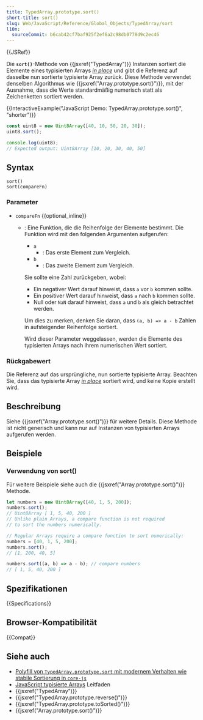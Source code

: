 ```yaml
---
title: TypedArray.prototype.sort()
short-title: sort()
slug: Web/JavaScript/Reference/Global_Objects/TypedArray/sort
l10n:
  sourceCommit: b6cab42cf7baf925f2ef6a2c98db0778d9c2ec46
---
```


{{JSRef}}

Die **`sort()`**-Methode von {{jsxref("TypedArray")}} Instanzen sortiert die Elemente eines typisierten Arrays _[in place](https://en.wikipedia.org/wiki/In-place_algorithm)_ und gibt die Referenz auf dasselbe nun sortierte typisierte Array zurück. Diese Methode verwendet denselben Algorithmus wie {{jsxref("Array.prototype.sort()")}}, mit der Ausnahme, dass die Werte standardmäßig numerisch statt als Zeichenketten sortiert werden.

{{InteractiveExample("JavaScript Demo: TypedArray.prototype.sort()", "shorter")}}

```js interactive-example
const uint8 = new Uint8Array([40, 10, 50, 20, 30]);
uint8.sort();

console.log(uint8);
// Expected output: Uint8Array [10, 20, 30, 40, 50]
```

## Syntax

```js-nolint
sort()
sort(compareFn)
```

### Parameter

- `compareFn` {{optional_inline}}

  - : Eine Funktion, die die Reihenfolge der Elemente bestimmt. Die Funktion wird mit den folgenden Argumenten aufgerufen:

    - `a`
      - : Das erste Element zum Vergleich.
    - `b`
      - : Das zweite Element zum Vergleich.

    Sie sollte eine Zahl zurückgeben, wobei:

    - Ein negativer Wert darauf hinweist, dass `a` vor `b` kommen sollte.
    - Ein positiver Wert darauf hinweist, dass `a` nach `b` kommen sollte.
    - Null oder `NaN` darauf hinweist, dass `a` und `b` als gleich betrachtet werden.

    Um dies zu merken, denken Sie daran, dass `(a, b) => a - b` Zahlen in aufsteigender Reihenfolge sortiert.

    Wird dieser Parameter weggelassen, werden die Elemente des typisierten Arrays nach ihrem numerischen Wert sortiert.

### Rückgabewert

Die Referenz auf das ursprüngliche, nun sortierte typisierte Array. Beachten Sie, dass das typisierte Array _[in place](https://en.wikipedia.org/wiki/In-place_algorithm)_ sortiert wird, und keine Kopie erstellt wird.

## Beschreibung

Siehe {{jsxref("Array.prototype.sort()")}} für weitere Details. Diese Methode ist nicht generisch und kann nur auf Instanzen von typisierten Arrays aufgerufen werden.

## Beispiele

### Verwendung von sort()

Für weitere Beispiele siehe auch die {{jsxref("Array.prototype.sort()")}} Methode.

```js
let numbers = new Uint8Array([40, 1, 5, 200]);
numbers.sort();
// Uint8Array [ 1, 5, 40, 200 ]
// Unlike plain Arrays, a compare function is not required
// to sort the numbers numerically.

// Regular Arrays require a compare function to sort numerically:
numbers = [40, 1, 5, 200];
numbers.sort();
// [1, 200, 40, 5]

numbers.sort((a, b) => a - b); // compare numbers
// [ 1, 5, 40, 200 ]
```

## Spezifikationen

{{Specifications}}

## Browser-Kompatibilität

{{Compat}}

## Siehe auch

- [Polyfill von `TypedArray.prototype.sort` mit modernem Verhalten wie stabile Sortierung in `core-js`](https://github.com/zloirock/core-js#ecmascript-typed-arrays)
- [JavaScript typisierte Arrays](/de/docs/Web/JavaScript/Guide/Typed_arrays) Leitfaden
- {{jsxref("TypedArray")}}
- {{jsxref("TypedArray.prototype.reverse()")}}
- {{jsxref("TypedArray.prototype.toSorted()")}}
- {{jsxref("Array.prototype.sort()")}}
